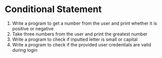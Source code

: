 # Conditional Statement

1. Write a program to get a number from the user and print whether it is positive or negative
2. Take three numbers from the user and print the greatest number
3. Write a program to check if inputted letter is small or capital
4. Write a program to check if the provided user credentials are valid during login

